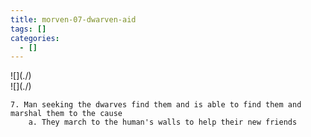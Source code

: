 ```yaml
---
title: morven-07-dwarven-aid
tags: []
categories:
  - []
---
```

<!-- more --><div class="embedded-image-left">![](./)</div><div class="embedded-image-right">![](./)</div>

	7. Man seeking the dwarves find them and is able to find them and marshal them to the cause
		a. They march to the human's walls to help their new friends